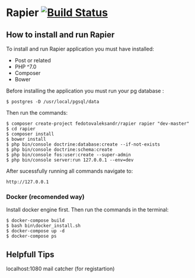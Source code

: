 # Rapier [![Build Status](https://travis-ci.org/fedotovaleksandr/rapier.svg?branch=master)](https://travis-ci.org/fedotovaleksandr/rapier)

## How to install and run Rapier

To install and run Rapier application you must have installed:

- Post or related
- PHP ^7.0
- Composer
- Bower

Before installing the application you must run your pg database :

```shell
$ postgres -D /usr/local/pgsql/data
```

Then run the commands:

```shell
$ composer create-project fedotovaleksandr/rapier rapier "dev-master"
$ cd rapier
$ composer install
$ bower install
$ php bin/console doctrine:database:create --if-not-exists
$ php bin/console doctrine:schema:create
$ php bin/console fos:user:create --super-admin
$ php bin/console server:run 127.0.0.1 --env=dev

```

After sucessfully running all commands navigate to:

```
http://127.0.0.1
```

### Docker (recomended way)

Install docker engine first. Then run the commands in the terminal:

```shell
$ docker-compose build
$ bash bin\docker_install.sh
$ docker-compose up -d
$ docker-compose ps
```

## Helpfull Tips

localhost:1080 mail catcher (for registartion)

